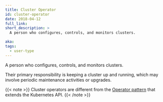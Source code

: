 ```yaml
---
title: Cluster Operator
id: cluster-operator
date: 2018-04-12
full_link:
short_description: >
  A person who configures, controls, and monitors clusters.

aka:
tags:
  - user-type
---
```


A person who configures, controls, and monitors clusters.

<!--more-->

Their primary responsibility is keeping a cluster up and running, which may involve periodic maintenance activities or upgrades.<br>

{{< note >}}
Cluster operators are different from the [Operator pattern](https://www.openshift.com/learn/topics/operators) that extends the Kubernetes API.
{{< /note >}}
